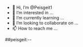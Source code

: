 - 👋 Hi, I’m @Peisgeit1
- 👀 I’m interested in ...
- 🌱 I’m currently learning ...
- 💞️ I’m looking to collaborate on ...
- 📫 How to reach me ...

<!---
Peisgeit1/Peisgeit1 is a ✨ special ✨ repository because its `README.md` (this file) appears on your GitHub profile.
You can click the Preview link to take a look at your changes.
---> ##peisgeit:--

